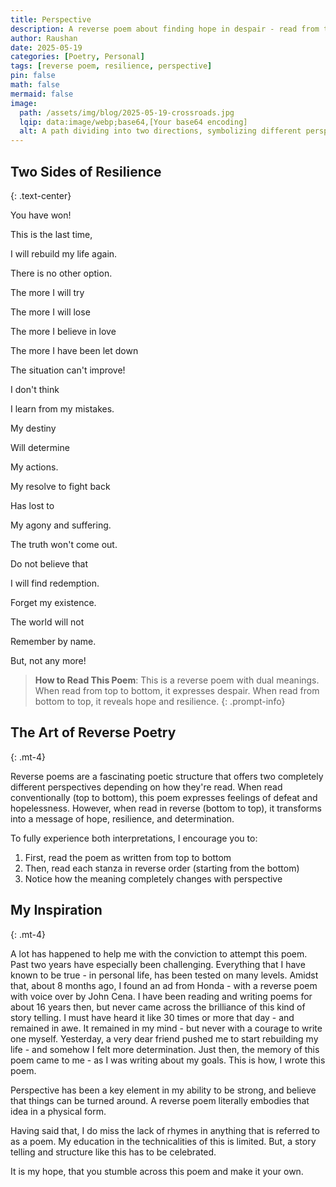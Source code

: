 ```yaml
---
title: Perspective
description: A reverse poem about finding hope in despair - read from top to bottom and bottom to top for contrasting perspectives.
author: Raushan
date: 2025-05-19
categories: [Poetry, Personal]
tags: [reverse poem, resilience, perspective]
pin: false
math: false
mermaid: false
image:
  path: /assets/img/blog/2025-05-19-crossroads.jpg
  lqip: data:image/webp;base64,[Your base64 encoding]
  alt: A path dividing into two directions, symbolizing different perspectives.
---
```


## Two Sides of Resilience
{: .text-center}

<div class="poem" markdown="1">
You have won!

This is the last time,

I will rebuild my life again.


There is no other option.

The more I will try

The more I will lose 

The more I believe in love

The more I have been let down


The situation can't improve!

I don't think

I learn from my mistakes.


My destiny

Will determine

My actions.


My resolve to fight back

Has lost to

My agony and suffering.


The truth won't come out.

Do not believe that

I will find redemption.


Forget my existence.

The world will not

Remember by name.


But, not any more!
</div>

> **How to Read This Poem**: This is a reverse poem with dual meanings. When read from top to bottom, it expresses despair. When read from bottom to top, it reveals hope and resilience.
{: .prompt-info}

## The Art of Reverse Poetry
{: .mt-4}

Reverse poems are a fascinating poetic structure that offers two completely different perspectives depending on how they're read. When read conventionally (top to bottom), this poem expresses feelings of defeat and hopelessness. However, when read in reverse (bottom to top), it transforms into a message of hope, resilience, and determination.

To fully experience both interpretations, I encourage you to:
1. First, read the poem as written from top to bottom
2. Then, read each stanza in reverse order (starting from the bottom)
3. Notice how the meaning completely changes with perspective

## My Inspiration
{: .mt-4}

A lot has happened to help me with the conviction to attempt this poem. Past two years have especially been challenging. Everything that I have known to be true - in personal life, has been tested on many levels. Amidst that, about 8 months ago, I found an ad from Honda - with a reverse poem with voice over by John Cena. I have been reading and writing poems for about 16 years then, but never came across the brilliance of this kind of story telling. I must have heard it like 30 times or more that day - and remained in awe. It remained in my mind - but never with a courage to write one myself. Yesterday, a very dear friend pushed me to start rebuilding my life - and somehow I felt more determination. Just then, the memory of this poem came to me - as I was writing about my goals. This is how, I wrote this poem. 

Perspective has been a key element in my ability to be strong, and believe that things can be turned around. A reverse poem literally embodies that idea in a physical form.

Having said that, I do miss the lack of rhymes in anything that is referred to as a poem. My education in the technicalities of this is limited. But, a story telling and structure like this has to be celebrated.

It is my hope, that you stumble across this poem and make it your own.
